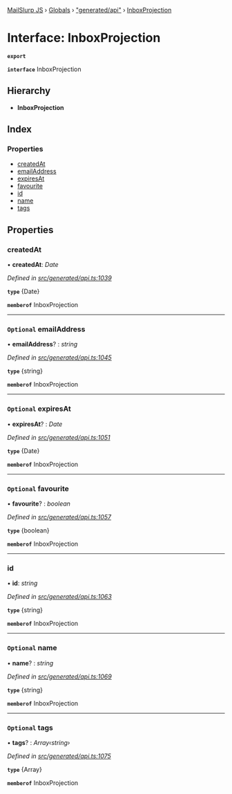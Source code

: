 [MailSlurp JS](../README.md) › [Globals](../globals.md) › ["generated/api"](../modules/_generated_api_.md) › [InboxProjection](_generated_api_.inboxprojection.md)

# Interface: InboxProjection

**`export`** 

**`interface`** InboxProjection

## Hierarchy

* **InboxProjection**

## Index

### Properties

* [createdAt](_generated_api_.inboxprojection.md#createdat)
* [emailAddress](_generated_api_.inboxprojection.md#optional-emailaddress)
* [expiresAt](_generated_api_.inboxprojection.md#optional-expiresat)
* [favourite](_generated_api_.inboxprojection.md#optional-favourite)
* [id](_generated_api_.inboxprojection.md#id)
* [name](_generated_api_.inboxprojection.md#optional-name)
* [tags](_generated_api_.inboxprojection.md#optional-tags)

## Properties

###  createdAt

• **createdAt**: *Date*

*Defined in [src/generated/api.ts:1039](https://github.com/mailslurp/mailslurp-client-ts-js/blob/7141c32/src/generated/api.ts#L1039)*

**`type`** {Date}

**`memberof`** InboxProjection

___

### `Optional` emailAddress

• **emailAddress**? : *string*

*Defined in [src/generated/api.ts:1045](https://github.com/mailslurp/mailslurp-client-ts-js/blob/7141c32/src/generated/api.ts#L1045)*

**`type`** {string}

**`memberof`** InboxProjection

___

### `Optional` expiresAt

• **expiresAt**? : *Date*

*Defined in [src/generated/api.ts:1051](https://github.com/mailslurp/mailslurp-client-ts-js/blob/7141c32/src/generated/api.ts#L1051)*

**`type`** {Date}

**`memberof`** InboxProjection

___

### `Optional` favourite

• **favourite**? : *boolean*

*Defined in [src/generated/api.ts:1057](https://github.com/mailslurp/mailslurp-client-ts-js/blob/7141c32/src/generated/api.ts#L1057)*

**`type`** {boolean}

**`memberof`** InboxProjection

___

###  id

• **id**: *string*

*Defined in [src/generated/api.ts:1063](https://github.com/mailslurp/mailslurp-client-ts-js/blob/7141c32/src/generated/api.ts#L1063)*

**`type`** {string}

**`memberof`** InboxProjection

___

### `Optional` name

• **name**? : *string*

*Defined in [src/generated/api.ts:1069](https://github.com/mailslurp/mailslurp-client-ts-js/blob/7141c32/src/generated/api.ts#L1069)*

**`type`** {string}

**`memberof`** InboxProjection

___

### `Optional` tags

• **tags**? : *Array‹string›*

*Defined in [src/generated/api.ts:1075](https://github.com/mailslurp/mailslurp-client-ts-js/blob/7141c32/src/generated/api.ts#L1075)*

**`type`** {Array<string>}

**`memberof`** InboxProjection
